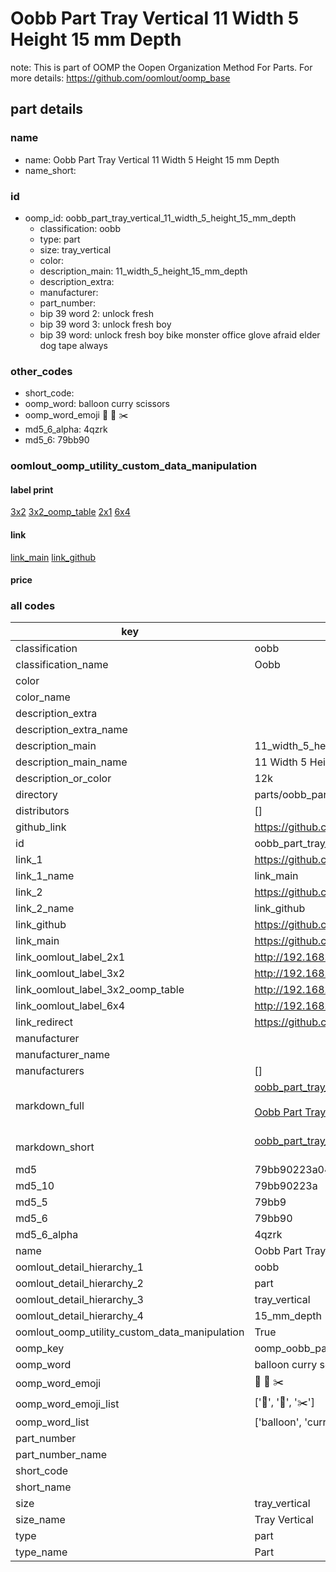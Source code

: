 # Oobb Part Tray Vertical 11 Width 5 Height 15 mm Depth  

note: This is part of OOMP the Oopen Organization Method For Parts. For more details: https://github.com/oomlout/oomp_base

##  part details
  







### name
* name: Oobb Part Tray Vertical 11 Width 5 Height 15 mm Depth
* name_short: 
### id
* oomp_id: oobb_part_tray_vertical_11_width_5_height_15_mm_depth
  * classification: oobb
  * type: part
  * size: tray_vertical
  * color: 
  * description_main: 11_width_5_height_15_mm_depth
  * description_extra: 
  * manufacturer: 
  * part_number: 
  * bip 39 word 2: unlock fresh
  * bip 39 word 3: unlock fresh boy
  * bip 39 word: unlock fresh boy bike monster office glove afraid elder dog tape always

### other_codes
* short_code: 
* oomp_word: balloon curry scissors
* oomp_word_emoji :balloon: :curry: :scissors:
* md5_6_alpha: 4qzrk
* md5_6: 79bb90






### oomlout_oomp_utility_custom_data_manipulation
#### label print
[3x2](http://192.168.1.245:1112/?label=oomp%204qzrk)
[3x2_oomp_table](http://192.168.1.108:1112/?label=oomp%204qzrk)
[2x1](http://192.168.1.242:1112/?label=oomp%204qzrk)
[6x4](http://192.168.1.55:1112/?label=oomp%204qzrk)    

#### link

[link_main](https://github.com/oomlout/oomlout_oomp_version_1_messy/tree/main/parts/oobb_part_tray_vertical_11_width_5_height_15_mm_depth) [link_github](https://github.com/oomlout/oomlout_oomp_version_1_messy/tree/main/parts/oobb_part_tray_vertical_11_width_5_height_15_mm_depth)                             

#### price







### all codes 
| key | value |  
| --- | --- |  
| classification | oobb |  
| classification_name | Oobb |  
| color |  |  
| color_name |  |  
| description_extra |  |  
| description_extra_name |  |  
| description_main | 11_width_5_height_15_mm_depth |  
| description_main_name | 11 Width 5 Height 15 mm Depth |  
| description_or_color | 12k |  
| directory | parts/oobb_part_tray_vertical_11_width_5_height_15_mm_depth |  
| distributors | [] |  
| github_link | https://github.com/oomlout/oomlout_oomp_part_src/tree/main/parts/oobb_part_tray_vertical_11_width_5_height_15_mm_depth |  
| id | oobb_part_tray_vertical_11_width_5_height_15_mm_depth |  
| link_1 | https://github.com/oomlout/oomlout_oomp_version_1_messy/tree/main/parts/oobb_part_tray_vertical_11_width_5_height_15_mm_depth |  
| link_1_name | link_main |  
| link_2 | https://github.com/oomlout/oomlout_oomp_version_1_messy/tree/main/parts/oobb_part_tray_vertical_11_width_5_height_15_mm_depth |  
| link_2_name | link_github |  
| link_github | https://github.com/oomlout/oomlout_oomp_version_1_messy/tree/main/parts/oobb_part_tray_vertical_11_width_5_height_15_mm_depth |  
| link_main | https://github.com/oomlout/oomlout_oomp_version_1_messy/tree/main/parts/oobb_part_tray_vertical_11_width_5_height_15_mm_depth |  
| link_oomlout_label_2x1 | http://192.168.1.242:1112/?label=oomp%204qzrk |  
| link_oomlout_label_3x2 | http://192.168.1.245:1112/?label=oomp%204qzrk |  
| link_oomlout_label_3x2_oomp_table | http://192.168.1.108:1112/?label=oomp%204qzrk |  
| link_oomlout_label_6x4 | http://192.168.1.55:1112/?label=oomp%204qzrk |  
| link_redirect | https://github.com/oomlout/oomlout_oomp_version_1_messy/tree/main/parts/oobb_part_tray_vertical_11_width_5_height_15_mm_depth |  
| manufacturer |  |  
| manufacturer_name |  |  
| manufacturers | [] |  
| markdown_full | [oobb_part_tray_vertical_11_width_5_height_15_mm_depth](none)<br>[](none)<br>[Oobb Part Tray Vertical 11 Width 5 Height 15 Mm Depth](none)<br><br> |  
| markdown_short | [oobb_part_tray_vertical_11_width_5_height_15_mm_depth](none)<br><br> |  
| md5 | 79bb90223a048c766647a16235573770 |  
| md5_10 | 79bb90223a |  
| md5_5 | 79bb9 |  
| md5_6 | 79bb90 |  
| md5_6_alpha | 4qzrk |  
| name | Oobb Part Tray Vertical 11 Width 5 Height 15 mm Depth |  
| oomlout_detail_hierarchy_1 | oobb |  
| oomlout_detail_hierarchy_2 | part |  
| oomlout_detail_hierarchy_3 | tray_vertical |  
| oomlout_detail_hierarchy_4 | 15_mm_depth |  
| oomlout_oomp_utility_custom_data_manipulation | True |  
| oomp_key | oomp_oobb_part_tray_vertical_11_width_5_height_15_mm_depth |  
| oomp_word | balloon curry scissors |  
| oomp_word_emoji | :balloon: :curry: :scissors: |  
| oomp_word_emoji_list | [':balloon:', ':curry:', ':scissors:'] |  
| oomp_word_list | ['balloon', 'curry', 'scissors'] |  
| part_number |  |  
| part_number_name |  |  
| short_code |  |  
| short_name |  |  
| size | tray_vertical |  
| size_name | Tray Vertical |  
| type | part |  
| type_name | Part |  
